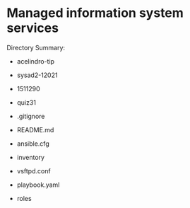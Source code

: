 # Managed information system services

Directory Summary: 
- acelindro-tip
- sysad2-12021
- 1511290

- quiz31

- .gitignore
- README.md
- ansible.cfg
- inventory
- vsftpd.conf
- playbook.yaml
- roles

